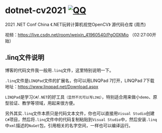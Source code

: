 # dotnet-cv2021 [![QQ](https://img.shields.io/badge/QQ_Group-579060605-52B6EF?style=social&logo=tencent-qq&logoColor=000&logoWidth=20)](https://jq.qq.com/?_wv=1027&k=K4fBqpyQ)
2021 .NET Conf China 《.NET玩转计算机视觉OpenCV》 源代码仓库 (周杰)

视频：https://live.csdn.net/room/weixin_41960540/PgO0XMio （02:27:00开始）

## .linq文件说明
博客的代码文件我一般用`.linq`文件，这里特别说明一下。

`.linq`文件是`LINQPad`文件的扩展名，你可以用LINQPad 7打开，LINQPad 7下载地址：https://www.linqpad.net/Download.aspx

`LINQPad`是学习`C#`/`.NET`的好工具<small>（显然不光可以写`LINQ`）</small>，特别适合用来做小`demo`、原型验证、教学等领域，用起来很方便。

另外其实`.linq`文件本质只是代码文本文件，你也可以直接用`Visual Studio`创建`C#`项目，然后将`.linq`文件中的代码复制粘贴到`Visual Studio`中，然后安装`.linq`中`xml`描述的`NuGet`包，引用相关的名字空间，一样也可以编译运行。
